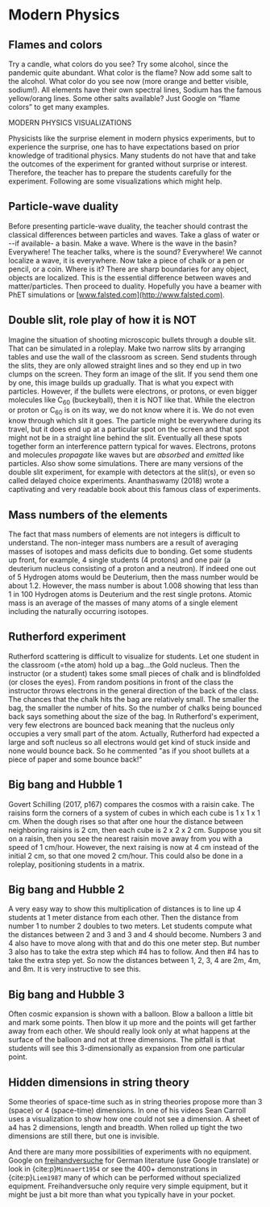 # Modern Physics

## Flames and colors
 Try a candle, what colors do you see? Try some alcohol, since the pandemic quite abundant. What color is the flame? Now add some salt to the alcohol. What color do you see now (more orange and better visible, sodium!). All elements have their own spectral lines, Sodium has the famous yellow/orang lines. Some other salts available? Just Google on “flame colors” to get many examples.  

MODERN PHYSICS VISUALIZATIONS

Physicists like the surprise element in modern physics experiments, but to experience the surprise, one has to have expectations based on prior knowledge of traditional physics. Many students do not have that and take the outcomes of the experiment for granted without surprise or interest. Therefore, the teacher has to prepare the students carefully for the experiment. Following are some visualizations which might help.

## Particle-wave duality

Before presenting particle-wave duality, the teacher should contrast the classical differences between particles and waves. Take a glass of water or --if available- a basin. Make a wave. Where is the wave in the basin? Everywhere! The teacher talks, where is the sound? Everywhere! We cannot localize a wave, it is everywhere. Now take a piece of chalk or a pen or pencil, or a coin. Where is it? There are sharp boundaries for any object, objects are localized. This is the essential difference between waves and matter/particles. Then proceed to duality. Hopefully you have a beamer with PhET simulations or [www.falsted.com](http://www.falsted.com).

## Double slit, role play of how it is NOT
Imagine the situation of shooting microscopic bullets through a double slit. That can be simulated in a roleplay. Make two narrow slits by arranging tables and use the wall of the classroom as screen. Send students through the slits, they are only allowed straight lines and so they end up in two clumps on the screen. They form an image of the slit. If you send them one by one, this image builds up gradually. That is what you expect with particles. However, if the bullets were electrons, or protons, or even bigger molecules like C$_{60}$ (buckeyball), then it is NOT like that. While the electron or proton or C$_{60}$ is on its way, we do not know where it is. We do not even know through which slit it goes. The particle might be everywhere during its travel, but it does end up at a particular spot on the screen and that spot might not be in a straight line behind the slit. Eventually all these spots together form an interference pattern typical for waves. Electrons, protons and molecules *propagate* like waves but are *absorbed* and *emitted* like particles. Also show some simulations. There are many versions of the double slit experiment, for example with detectors at the slit(s), or even so called delayed choice experiments. Ananthaswamy (2018) wrote a captivating and very readable book about this famous class of experiments.

## Mass numbers of the elements
The fact that mass numbers of elements are not integers is difficult to understand. The non-integer mass numbers are a result of averaging masses of isotopes and mass deficits due to bonding. Get some students up front, for example, 4 single students (4 protons) and one pair (a deuterium nucleus consisting of a proton and a neutron). If indeed one out of 5 Hydrogen atoms would be Deuterium, then the mass number would be about 1.2. However, the mass number is about 1.008 showing that less than 1 in 100 Hydrogen atoms is Deuterium and the rest single protons. Atomic mass is an average of the masses of many atoms of a single element including the naturally occurring isotopes.

## Rutherford experiment
Rutherford scattering is difficult to visualize for students. Let one student in the classroom (=the atom) hold up a bag...the Gold nucleus. Then the instructor (or a student) takes some small pieces of chalk and is blindfolded (or closes the eyes). From random positions in front of the class the instructor throws electrons in the general direction of the back of the class. The chances that the chalk hits the bag are relatively small. The smaller the bag, the smaller the number of hits. So the number of chalks being bounced back says something about the size of the bag. In Rutherford's experiment, very few electrons are bounced back meaning that the nucleus only occupies a very small part of the atom. Actually, Rutherford had expected a large and soft nucleus so all electrons would get kind of stuck inside and none would bounce back. So he commented "as if you shoot bullets at a piece of paper and some bounce back!"

## Big bang and Hubble 1
Govert Schilling (2017, p167) compares the cosmos with a raisin cake. The raisins form the corners of a system of cubes in which each cube is 1 x 1 x 1 cm. When the dough rises so that after one hour the distance between neighboring raisins is 2 cm, then each cube is 2 x 2 x 2 cm. Suppose you sit on a raisin, then you see the nearest raisin move away from you with a speed of 1 cm/hour. However, the next raising is now at 4 cm instead of the initial 2 cm, so that one moved 2 cm/hour. This could also be done in a roleplay, positioning students in a matrix.

## Big bang and Hubble 2
A very easy way to show this multiplication of distances is to line up 4 students at 1 meter distance from each other. Then the distance from number 1 to number 2 doubles to two meters. Let students compute what the distances between 2 and 3 and 3 and 4 should become. Numbers 3 and 4 also have to move along with that and do this one meter step. But number 3 also has to take the extra step which #4 has to follow. And then #4 has to take the extra step yet. So now the distances between 1, 2, 3, 4 are 2m, 4m, and 8m. It is very instructive to see this.

## Big bang and Hubble 3
Often cosmic expansion is shown with a balloon. Blow a balloon a little bit and mark some points. Then blow it up more and the points will get farther away from each other. We should really look only at what happens at the surface of the balloon and not at three dimensions. The pitfall is that students will see this 3-dimensionally as expansion from one particular point.

## Hidden dimensions in string theory

Some theories of space-time such as in string theories propose more than 3 (space) or 4 (space-time) dimensions. In one of his videos Sean Carroll uses a visualization to show how one could not see a dimension. A sheet of a4 has 2 dimensions, length and breadth. When rolled up tight the two dimensions are still there, but one is invisible.

And there are many more possibilities of experiments with no equipment. Google on [freihandversuche](https://www.experimentis.de/experimente-index/) for German literature (use Google translate) or look in {cite:p}`Minnaert1954` or see the 400+ demonstrations in {cite:p}`Liem1987` many of which can be performed without specialized equipment. Freihandversuche only require very simple equipment, but it might be just a bit more than what you typically have in your pocket.
